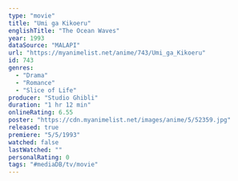 ```yaml
---
type: "movie"
title: "Umi ga Kikoeru"
englishTitle: "The Ocean Waves"
year: 1993
dataSource: "MALAPI"
url: "https://myanimelist.net/anime/743/Umi_ga_Kikoeru"
id: 743
genres: 
  - "Drama"
  - "Romance"
  - "Slice of Life"
producer: "Studio Ghibli"
duration: "1 hr 12 min"
onlineRating: 6.55
poster: "https://cdn.myanimelist.net/images/anime/5/52359.jpg"
released: true
premiere: "5/5/1993"
watched: false
lastWatched: ""
personalRating: 0
tags: "#mediaDB/tv/movie"
---
```

